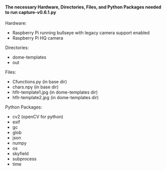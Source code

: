 #### The necessary Hardware, Directories, Files, and Python Packages needed to run capture-v0.6.1.py

Hardware:
- Raspberry Pi running bullseye with legacy camera support enabled
- Raspberry Pi HQ camera

Directories:
- dome-templates
- out

Files:
- Cfunctions.py (in base dir)
- chars.npy (in base dir)
- hflr-template1.jpg (in dome-templates dir)
- hflr-template2.jpg (in dome-templates dir)

Python Packages:
- cv2 (openCV for python)
- exif
- gc
- glob
- json
- numpy
- os
- skyfield
- subprocess
- time

